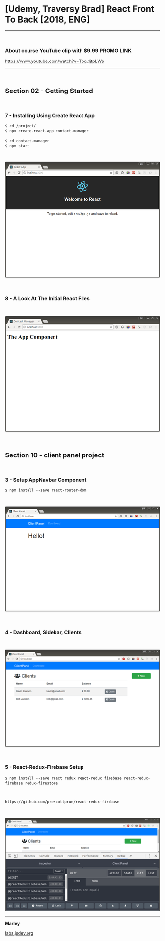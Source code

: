 # [Udemy, Traversy Brad] React Front To Back [2018, ENG]

---

<br/>

### About course YouTube clip with $9.99 PROMO LINK

https://www.youtube.com/watch?v=Tbo_1jtpLWs

---

<br/>

## Section 02 - Getting Started

<br/>

### 7 - Installing Using Create React App

    $ cd /project/
    $ npx create-react-app contact-manager

    $ cd contact-manager
    $ npm start

<br/>

![Application](/img/pic-02-01.png?raw=true)

<br/>

### 8 - A Look At The Initial React Files

<br/>

![Application](/img/pic-02-02.png?raw=true)

<br/>

## Section 10 - client panel project

<br/>

### 3 - Setup AppNavbar Component

    $ npm install --save react-router-dom

<br/>

![Application](/img/pic-10-01.png?raw=true)

<br/>

### 4 - Dashboard, Sidebar, Clients

<br/>

![Application](/img/pic-10-02.png?raw=true)

<br/>

### 5 - React-Redux-Firebase Setup

    $ npm install --save react redux react-redux firebase react-redux-firebase redux-firestore

<br/>

    https://github.com/prescottprue/react-redux-firebase

<br/>

![Application](/img/pic-10-03.png?raw=true)

---

**Marley**

<a href="https://labs.jsdev.org">labs.jsdev.org</a>
